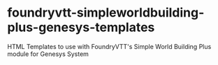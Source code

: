 # foundryvtt-simpleworldbuilding-plus-genesys-templates
HTML Templates to use with FoundryVTT's Simple World Building Plus module for Genesys System
